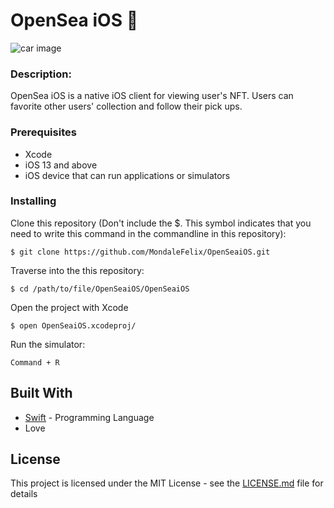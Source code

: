 # OpenSea iOS 🌊
![car image](https://www.nftculture.com/wp-content/uploads/2021/01/opensea-banner-1170x389-1.png)

### Description:
OpenSea iOS is a native iOS client for viewing user's NFT. Users can favorite other users' collection and follow their pick ups.


### Prerequisites

* Xcode
* iOS 13 and above
* iOS device that can run applications or simulators 
### Installing

Clone this repository   (Don't include the $. This symbol indicates that you need to write this command in the commandline in this repository):

```
$ git clone https://github.com/MondaleFelix/OpenSeaiOS.git
```

Traverse into the this repository:

```
$ cd /path/to/file/OpenSeaiOS/OpenSeaiOS
```

Open the project with Xcode

```
$ open OpenSeaiOS.xcodeproj/
```

Run the simulator:

```
Command + R 
```
## Built With

* [Swift](https://developer.apple.com/swift/) - Programming Language
*  Love


## License

This project is licensed under the MIT License - see the [LICENSE.md](LICENSE.md) file for details
